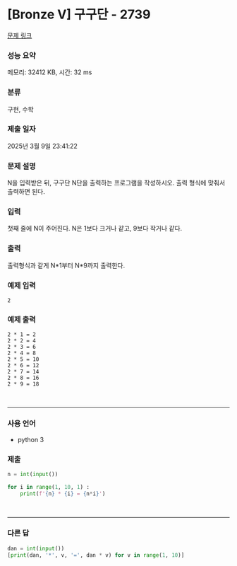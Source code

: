# [Bronze V] 구구단 - 2739

[문제 링크](https://www.acmicpc.net/problem/2739)

### 성능 요약

메모리: 32412 KB, 시간: 32 ms

### 분류

구현, 수학

### 제출 일자

2025년 3월 9일 23:41:22

### 문제 설명

<p>N을 입력받은 뒤, 구구단 N단을 출력하는 프로그램을 작성하시오. 출력 형식에 맞춰서 출력하면 된다.</p>

### 입력

 <p>첫째 줄에 N이 주어진다. N은 1보다 크거나 같고, 9보다 작거나 같다.</p>

### 출력

 <p>출력형식과 같게 N*1부터 N*9까지 출력한다.</p>

### 예제 입력

```
2
```

### 예제 출력

```
2 * 1 = 2
2 * 2 = 4
2 * 3 = 6
2 * 4 = 8
2 * 5 = 10
2 * 6 = 12
2 * 7 = 14
2 * 8 = 16
2 * 9 = 18
```

<br>

---

### 사용 언어

- python 3

### 제출

```python
n = int(input())

for i in range(1, 10, 1) :
    print(f'{n} * {i} = {n*i}')
```

<br>

---

### 다른 답

```python
dan = int(input())
[print(dan, '*', v, '=', dan * v) for v in range(1, 10)]
```
